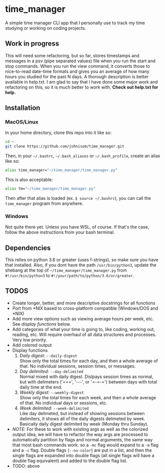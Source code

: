 # time_manager

A simple time manager CLI app that I personally use to track my time
studying or working on coding projects.

## Work in progress

This will need some refactoring, but so far, stores timestamps
and messages in a psv (pipe separated values) file when you run
the start and stop commands. When you run
the view command, it converts those to nice-to-read date-time formats
and gives you an average of how many hours you studied for the past
N days. A thorough description is better available in help.txt.
I am glad to say that I have done some major work and refactoring on this,
so it is much better to work with.
__Check out help.txt for help.__

## Installation

### MacOS/Linux

In your home directory, clone this repo into it like so:

```bash
cd ~
git clone https://github.com/johnisom/time_manager.git
```

Then, in your `~/.bashrc`, `~/.bash_aliases` or `~/.bash_profile`, create an alias
like so:

```bash
alias time_manager="~/time_manager/time_manager.py"
```

This is also acceptable:

```bash
alias tm="~/time_manager/time_manager.py"
```

Then after that alias is loaded (ex. `$ source ~/.bashrc`), you can call the
`time_manager` program from anywhere.

### Windows

Not quite there yet. Unless you have WSL, of course. If that's the case, follow
the above instructions from your bash terminal.

## Dependencies

This relies on python 3.6 or greater (uses f-strings), so make sure you have that installed.
Also, if you dont have the path `/usr/bin/python3`, update the shebang at the top of
`~/time_manager/time_manager.py` from `#!/usr/bin/python3` to `#!/your/path/to/python/3.6/or/greater`.

## TODOS

* Create longer, better, and more descriptive docstrings for all functions
* Port from *NIX based to cross-platform compatible (Windows/DOS and *NIX)
* Add more view options such as viewing average hours per week, etc.
  See *display functions* below.
* Add categories of what your time is going to, like coding, working out,
  reading, etc. Will require overhaul of all data structures and processes.
  Very low priority.
* Add colored output
* Display functions
  1) *Daily digest*: `--daily-digest`  
     Show only the total times for each day, and then a whole average of that.
     No individual sessions, session times, or messages.
  2) *Day delimited*: `--day-delimited`  
     Normal mixed with daily digest. Dislpays session times as normal, but with
     delimeters ('===', '---', or '=-=-=') between days with total daily time at the end.
  3) *Weekly digest*: `--weekly-digest`  
     Show only the total times for each week, and then a whole average of that.
     No individual days or sessions, etc.
  4) *Week delimited*: `--week-delimited`  
     Like day delimeted, but instead of showing sessions between delimiters, it shows
     all of the daily digests delimeted by week. Basically daily digest delimited by week
     (Monday thru Sunday).
* *NOTE*:
  For these to work with existing args as well as the colorized output idea,
  we will have to refactor the way args are processed to automatically partition by
  flags and normal arguments, the same way that most bash commands work. so a `-mc` flag
  would expand to a `-m` flag and a `-c` flag. Double flags (`--no-color`) are put in a list,
  and then the single flags are expanded into double flags (all single flags will have a
  double flag equivalent) and added to the double flag list.
* TODO: above
